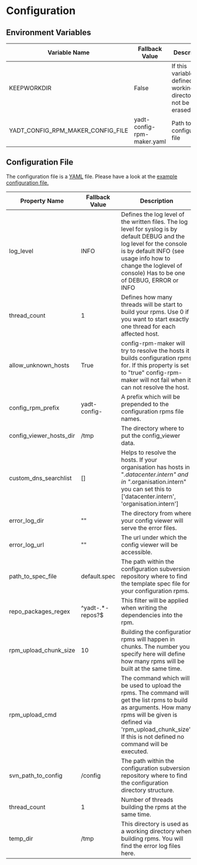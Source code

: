 # Configuration

## Environment Variables

| Variable Name                     | Fallback Value             | Description                             |
|-----------------------------------|----------------------------|-----------------------------------------|
| KEEPWORKDIR                       | False                      | If this variable is defined the working directory will not be erased.
| YADT_CONFIG_RPM_MAKER_CONFIG_FILE | yadt-config-rpm-maker.yaml | Path to configuration file

## Configuration File

The configuration file is a [YAML](http://yaml.org/) file.
Please have a look at the [example configuration file.](https://github.com/yadt/yadt-config-rpm-maker/blob/master/yadt-config-rpm-maker.yaml)

| Property Name           | Fallback Value   | Description                             |
|-----------------------  |------------------|-----------------------------------------|
| log_level               | INFO             | Defines the log level of the written files. The log level for syslog is by default DEBUG and the log level for the console is by default INFO (see usage info how to change the loglevel of console) Has to be one of DEBUG, ERROR or INFO
| thread_count            | 1                | Defines how many threads will be start to build your rpms. Use 0 if you want to start exactly one thread for each affected host.
| allow_unknown_hosts     | True             | config-rpm-maker will try to resolve the hosts it builds configuration rpms for. If this property is set to "true" config-rpm-maker will not fail when it can not resolve the host.
| config_rpm_prefix       | yadt-config-     | A prefix which will be prepended to the configuration rpms file names.
| config_viewer_hosts_dir | /tmp             | The directory where to put the config_viewer data.
| custom_dns_searchlist   | []               | Helps to resolve the hosts. If your organisation has hosts in "*.datacenter.intern" and in "*.organisation.intern" you can set this to ['datacenter.intern', 'organisation.intern']
| error_log_dir           | ""               | The directory from where your config viewer will serve the error files.
| error_log_url           | ""               | The url under which the config viewer will be accessible.
| path_to_spec_file       | default.spec     | The path within the configuration subversion repository where to find the template spec file for your configuration rpms.
| repo_packages_regex     | ^yadt-.*-repos?$ | This filter will be applied when writing the dependencies into the rpm.
| rpm_upload_chunk_size   | 10               | Building the configuration rpms will happen in chunks. The number you specify here will define how many rpms will be built at the same time.
| rpm_upload_cmd          |                  | The command which will be used to upload the rpms. The command will get the list rpms to build as arguments. How many rpms will be given is defined via 'rpm_upload_chunk_size'. If this is not defined no command will be executed.
| svn_path_to_config      | /config          | The path within the configuration subversion repository where to find the configuration directory structure.
| thread_count            | 1                | Number of threads building the rpms at the same time.
| temp_dir                | /tmp             | This directory is used as a working directory when building rpms. You will find the error log files here.
